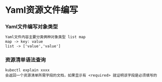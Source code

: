 # Yaml资源文件编写

### Yaml文件编写对象类型

```reStructuredText
Yaml文件内容主要分类俩种对象类型 list map
map -> key: value
list -> ['value','value']
```



### 资源清单语法查询

```shell
kubectl explain xxxx
会返回一个资源清单所需字段的文档，如果显示有 <required> 就证明该字段是必须填写的
```


